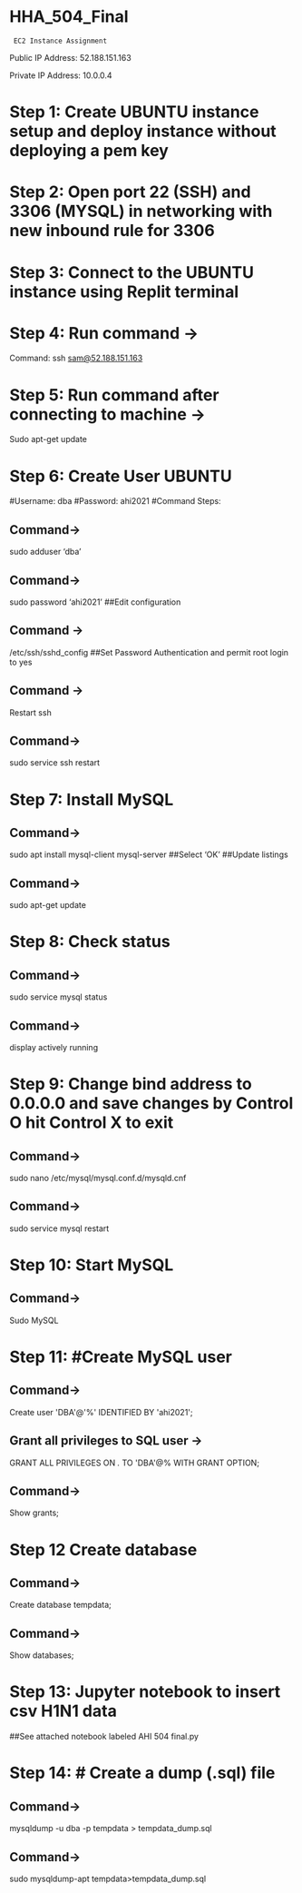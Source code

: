 # HHA_504_Final
                                                                                         
 
     EC2 Instance Assignment                                                
 
Public IP Address:  52.188.151.163

Private IP Address: 10.0.0.4



# Step 1: Create UBUNTU instance setup and deploy instance without deploying a pem key 

# Step 2: Open port 22 (SSH) and 3306 (MYSQL) in networking with new inbound rule for 3306

# Step 3: Connect to the UBUNTU instance using Replit terminal

# Step 4: Run command -> 
  Command: ssh sam@52.188.151.163

# Step 5: Run command after connecting to machine -> 
  Sudo apt-get update

# Step 6: Create User UBUNTU
#Username: dba
#Password: ahi2021
#Command Steps:
## Command-> 
  sudo adduser ‘dba’
## Command-> 
  sudo password ‘ahi2021’
##Edit configuration 
## Command -> 
  /etc/ssh/sshd_config
##Set Password Authentication and permit root login to yes
## Command -> 
  Restart ssh
## Command-> 
  sudo service ssh restart

# Step 7: Install MySQL
## Command-> 
  sudo apt install mysql-client mysql-server
##Select ‘OK’
##Update listings
## Command-> 
  sudo apt-get update

# Step 8: Check status 
## Command->
  sudo service mysql status
## Command->
  display actively running

# Step 9: Change bind address to 0.0.0.0 and save changes by Control O hit Control X to exit
## Command-> 
  sudo nano /etc/mysql/mysql.conf.d/mysqld.cnf
## Command-> 
  sudo service mysql restart

# Step 10: Start MySQL
## Command-> 
  Sudo MySQL

# Step 11: #Create MySQL user
## Command->
  Create user 'DBA'@'%' IDENTIFIED BY 'ahi2021';
## Grant all privileges to SQL user ->  
  GRANT ALL PRIVILEGES ON *.* TO 'DBA'@% WITH GRANT OPTION;
## Command->
  Show grants;

# Step 12 Create database
## Command->
  Create database tempdata;
## Command->
  Show databases;

# Step 13: Jupyter notebook to insert csv H1N1 data

##See attached notebook labeled AHI 504 final.py

# Step 14: # Create a dump (.sql) file
## Command-> 
  mysqldump -u dba -p tempdata > tempdata_dump.sql
## Command-> 
  sudo mysqldump-apt tempdata>tempdata_dump.sql

# 
